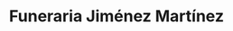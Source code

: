 ---
title: "Funeraria Jiménez Martínez"
url: /canovanas/funeraria-jimenez-martinez/
shop: funeral directors
---